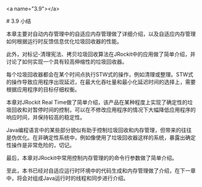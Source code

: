 &lt;a name="3.9"&gt;&lt;/a&gt;

\# 3.9 小结



本章主要对自动内存管理中的自适应内存管理做了详细介绍，以及自适应内存管理如何根据运行时反馈信息优化垃圾回收器的性能。



此外，对标记-清理宪法、拷贝垃圾回收算法在JRockit中的应用做了简单介绍，并讨论了如何实现一个具有较高伸缩性的垃圾回收器。



每个垃圾回收器都会在某个时间点执行STW式的操作，例如清理或整理。STW式的操作导致应用程序出现延迟，在最大化吞吐量和最小化延迟时间的选择上，需要根据应用程序的目标仔细权衡。



本章对JRockit Real Time做了简单介绍，该产品在某种程度上实现了确定性的垃圾回收和对暂停时间的控制，可以在不修改应用程序的情况下大幅降低应用程序的响应时间，并保持较高的稳定性。



Java编程语言中的某些部分貌似有助于控制垃圾回收和内存管理，但带来的往往是伪优化。在非确定性系统中，例如像使用了垃圾回收器这样的系统，暴露出确定性操作是非常危险的，切记。



最后，本章对JRockit中常用控制内存管理的的命令行参数做了简单介绍。



至此，本书已经对自适应运行时环境中的代码生成和内存管理做了介绍，在下一章中，将会对组成Java运行时的线程和同步进行介绍。



